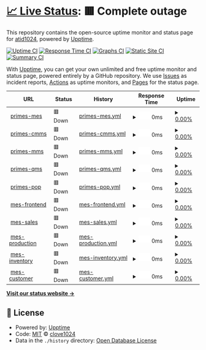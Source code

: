 # [📈 Live Status](https://atid1024.github.io/upptime): <!--live status--> **🟥 Complete outage**

This repository contains the open-source uptime monitor and status page for [atid1024](https://atid1024.github.io/upptime), powered by [Upptime](https://github.com/upptime/upptime).

[![Uptime CI](https://github.com/clove1024/upptime/workflows/Uptime%20CI/badge.svg)](https://github.com/clove1024/upptime/actions?query=workflow%3A%22Uptime+CI%22)
[![Response Time CI](https://github.com/clove1024/upptime/workflows/Response%20Time%20CI/badge.svg)](https://github.com/clove1024/upptime/actions?query=workflow%3A%22Response+Time+CI%22)
[![Graphs CI](https://github.com/clove1024/upptime/workflows/Graphs%20CI/badge.svg)](https://github.com/clove1024/upptime/actions?query=workflow%3A%22Graphs+CI%22)
[![Static Site CI](https://github.com/clove1024/upptime/workflows/Static%20Site%20CI/badge.svg)](https://github.com/clove1024/upptime/actions?query=workflow%3A%22Static+Site+CI%22)
[![Summary CI](https://github.com/clove1024/upptime/workflows/Summary%20CI/badge.svg)](https://github.com/clove1024/upptime/actions?query=workflow%3A%22Summary+CI%22)

With [Upptime](https://upptime.js.org), you can get your own unlimited and free uptime monitor and status page, powered entirely by a GitHub repository. We use [Issues](https://github.com/clove1024/upptime/issues) as incident reports, [Actions](https://github.com/clove1024/upptime/actions) as uptime monitors, and [Pages](https://clove1024.github.io/upptime) for the status page.

<!--start: status pages-->
<!-- This summary is generated by Upptime (https://github.com/upptime/upptime) -->
<!-- Do not edit this manually, your changes will be overwritten -->
<!-- prettier-ignore -->
| URL | Status | History | Response Time | Uptime |
| --- | ------ | ------- | ------------- | ------ |
| <img alt="" src="https://icons.duckduckgo.com/ip3/primes-mes.handymes.com.ico" height="13"> [primes-mes](https://primes-mes.handymes.com) | 🟥 Down | [primes-mes.yml](https://github.com/atid1024/primes-monitoring/commits/HEAD/history/primes-mes.yml) | <details><summary><img alt="Response time graph" src="./graphs/primes-mes/response-time-week.png" height="20"> 0ms</summary><br><a href="https://atid1024.github.io/primes-monitoring/history/primes-mes"><img alt="Response time 757" src="https://img.shields.io/endpoint?url=https%3A%2F%2Fraw.githubusercontent.com%2Fatid1024%2Fprimes-monitoring%2FHEAD%2Fapi%2Fprimes-mes%2Fresponse-time.json"></a><br><a href="https://atid1024.github.io/primes-monitoring/history/primes-mes"><img alt="24-hour response time 0" src="https://img.shields.io/endpoint?url=https%3A%2F%2Fraw.githubusercontent.com%2Fatid1024%2Fprimes-monitoring%2FHEAD%2Fapi%2Fprimes-mes%2Fresponse-time-day.json"></a><br><a href="https://atid1024.github.io/primes-monitoring/history/primes-mes"><img alt="7-day response time 0" src="https://img.shields.io/endpoint?url=https%3A%2F%2Fraw.githubusercontent.com%2Fatid1024%2Fprimes-monitoring%2FHEAD%2Fapi%2Fprimes-mes%2Fresponse-time-week.json"></a><br><a href="https://atid1024.github.io/primes-monitoring/history/primes-mes"><img alt="30-day response time 0" src="https://img.shields.io/endpoint?url=https%3A%2F%2Fraw.githubusercontent.com%2Fatid1024%2Fprimes-monitoring%2FHEAD%2Fapi%2Fprimes-mes%2Fresponse-time-month.json"></a><br><a href="https://atid1024.github.io/primes-monitoring/history/primes-mes"><img alt="1-year response time 757" src="https://img.shields.io/endpoint?url=https%3A%2F%2Fraw.githubusercontent.com%2Fatid1024%2Fprimes-monitoring%2FHEAD%2Fapi%2Fprimes-mes%2Fresponse-time-year.json"></a></details> | <details><summary><a href="https://atid1024.github.io/primes-monitoring/history/primes-mes">0.00%</a></summary><a href="https://atid1024.github.io/primes-monitoring/history/primes-mes"><img alt="All-time uptime 82.87%" src="https://img.shields.io/endpoint?url=https%3A%2F%2Fraw.githubusercontent.com%2Fatid1024%2Fprimes-monitoring%2FHEAD%2Fapi%2Fprimes-mes%2Fuptime.json"></a><br><a href="https://atid1024.github.io/primes-monitoring/history/primes-mes"><img alt="24-hour uptime 0.00%" src="https://img.shields.io/endpoint?url=https%3A%2F%2Fraw.githubusercontent.com%2Fatid1024%2Fprimes-monitoring%2FHEAD%2Fapi%2Fprimes-mes%2Fuptime-day.json"></a><br><a href="https://atid1024.github.io/primes-monitoring/history/primes-mes"><img alt="7-day uptime 0.00%" src="https://img.shields.io/endpoint?url=https%3A%2F%2Fraw.githubusercontent.com%2Fatid1024%2Fprimes-monitoring%2FHEAD%2Fapi%2Fprimes-mes%2Fuptime-week.json"></a><br><a href="https://atid1024.github.io/primes-monitoring/history/primes-mes"><img alt="30-day uptime 0.00%" src="https://img.shields.io/endpoint?url=https%3A%2F%2Fraw.githubusercontent.com%2Fatid1024%2Fprimes-monitoring%2FHEAD%2Fapi%2Fprimes-mes%2Fuptime-month.json"></a><br><a href="https://atid1024.github.io/primes-monitoring/history/primes-mes"><img alt="1-year uptime 82.87%" src="https://img.shields.io/endpoint?url=https%3A%2F%2Fraw.githubusercontent.com%2Fatid1024%2Fprimes-monitoring%2FHEAD%2Fapi%2Fprimes-mes%2Fuptime-year.json"></a></details>
| <img alt="" src="https://icons.duckduckgo.com/ip3/primes-cmms.handymes.com.ico" height="13"> [primes-cmms](https://primes-cmms.handymes.com) | 🟥 Down | [primes-cmms.yml](https://github.com/atid1024/primes-monitoring/commits/HEAD/history/primes-cmms.yml) | <details><summary><img alt="Response time graph" src="./graphs/primes-cmms/response-time-week.png" height="20"> 0ms</summary><br><a href="https://atid1024.github.io/primes-monitoring/history/primes-cmms"><img alt="Response time 743" src="https://img.shields.io/endpoint?url=https%3A%2F%2Fraw.githubusercontent.com%2Fatid1024%2Fprimes-monitoring%2FHEAD%2Fapi%2Fprimes-cmms%2Fresponse-time.json"></a><br><a href="https://atid1024.github.io/primes-monitoring/history/primes-cmms"><img alt="24-hour response time 0" src="https://img.shields.io/endpoint?url=https%3A%2F%2Fraw.githubusercontent.com%2Fatid1024%2Fprimes-monitoring%2FHEAD%2Fapi%2Fprimes-cmms%2Fresponse-time-day.json"></a><br><a href="https://atid1024.github.io/primes-monitoring/history/primes-cmms"><img alt="7-day response time 0" src="https://img.shields.io/endpoint?url=https%3A%2F%2Fraw.githubusercontent.com%2Fatid1024%2Fprimes-monitoring%2FHEAD%2Fapi%2Fprimes-cmms%2Fresponse-time-week.json"></a><br><a href="https://atid1024.github.io/primes-monitoring/history/primes-cmms"><img alt="30-day response time 0" src="https://img.shields.io/endpoint?url=https%3A%2F%2Fraw.githubusercontent.com%2Fatid1024%2Fprimes-monitoring%2FHEAD%2Fapi%2Fprimes-cmms%2Fresponse-time-month.json"></a><br><a href="https://atid1024.github.io/primes-monitoring/history/primes-cmms"><img alt="1-year response time 743" src="https://img.shields.io/endpoint?url=https%3A%2F%2Fraw.githubusercontent.com%2Fatid1024%2Fprimes-monitoring%2FHEAD%2Fapi%2Fprimes-cmms%2Fresponse-time-year.json"></a></details> | <details><summary><a href="https://atid1024.github.io/primes-monitoring/history/primes-cmms">0.00%</a></summary><a href="https://atid1024.github.io/primes-monitoring/history/primes-cmms"><img alt="All-time uptime 82.87%" src="https://img.shields.io/endpoint?url=https%3A%2F%2Fraw.githubusercontent.com%2Fatid1024%2Fprimes-monitoring%2FHEAD%2Fapi%2Fprimes-cmms%2Fuptime.json"></a><br><a href="https://atid1024.github.io/primes-monitoring/history/primes-cmms"><img alt="24-hour uptime 0.00%" src="https://img.shields.io/endpoint?url=https%3A%2F%2Fraw.githubusercontent.com%2Fatid1024%2Fprimes-monitoring%2FHEAD%2Fapi%2Fprimes-cmms%2Fuptime-day.json"></a><br><a href="https://atid1024.github.io/primes-monitoring/history/primes-cmms"><img alt="7-day uptime 0.00%" src="https://img.shields.io/endpoint?url=https%3A%2F%2Fraw.githubusercontent.com%2Fatid1024%2Fprimes-monitoring%2FHEAD%2Fapi%2Fprimes-cmms%2Fuptime-week.json"></a><br><a href="https://atid1024.github.io/primes-monitoring/history/primes-cmms"><img alt="30-day uptime 0.00%" src="https://img.shields.io/endpoint?url=https%3A%2F%2Fraw.githubusercontent.com%2Fatid1024%2Fprimes-monitoring%2FHEAD%2Fapi%2Fprimes-cmms%2Fuptime-month.json"></a><br><a href="https://atid1024.github.io/primes-monitoring/history/primes-cmms"><img alt="1-year uptime 82.87%" src="https://img.shields.io/endpoint?url=https%3A%2F%2Fraw.githubusercontent.com%2Fatid1024%2Fprimes-monitoring%2FHEAD%2Fapi%2Fprimes-cmms%2Fuptime-year.json"></a></details>
| <img alt="" src="https://icons.duckduckgo.com/ip3/primes-mms.handymes.com.ico" height="13"> [primes-mms](https://primes-mms.handymes.com) | 🟥 Down | [primes-mms.yml](https://github.com/atid1024/primes-monitoring/commits/HEAD/history/primes-mms.yml) | <details><summary><img alt="Response time graph" src="./graphs/primes-mms/response-time-week.png" height="20"> 0ms</summary><br><a href="https://atid1024.github.io/primes-monitoring/history/primes-mms"><img alt="Response time 736" src="https://img.shields.io/endpoint?url=https%3A%2F%2Fraw.githubusercontent.com%2Fatid1024%2Fprimes-monitoring%2FHEAD%2Fapi%2Fprimes-mms%2Fresponse-time.json"></a><br><a href="https://atid1024.github.io/primes-monitoring/history/primes-mms"><img alt="24-hour response time 0" src="https://img.shields.io/endpoint?url=https%3A%2F%2Fraw.githubusercontent.com%2Fatid1024%2Fprimes-monitoring%2FHEAD%2Fapi%2Fprimes-mms%2Fresponse-time-day.json"></a><br><a href="https://atid1024.github.io/primes-monitoring/history/primes-mms"><img alt="7-day response time 0" src="https://img.shields.io/endpoint?url=https%3A%2F%2Fraw.githubusercontent.com%2Fatid1024%2Fprimes-monitoring%2FHEAD%2Fapi%2Fprimes-mms%2Fresponse-time-week.json"></a><br><a href="https://atid1024.github.io/primes-monitoring/history/primes-mms"><img alt="30-day response time 0" src="https://img.shields.io/endpoint?url=https%3A%2F%2Fraw.githubusercontent.com%2Fatid1024%2Fprimes-monitoring%2FHEAD%2Fapi%2Fprimes-mms%2Fresponse-time-month.json"></a><br><a href="https://atid1024.github.io/primes-monitoring/history/primes-mms"><img alt="1-year response time 736" src="https://img.shields.io/endpoint?url=https%3A%2F%2Fraw.githubusercontent.com%2Fatid1024%2Fprimes-monitoring%2FHEAD%2Fapi%2Fprimes-mms%2Fresponse-time-year.json"></a></details> | <details><summary><a href="https://atid1024.github.io/primes-monitoring/history/primes-mms">0.00%</a></summary><a href="https://atid1024.github.io/primes-monitoring/history/primes-mms"><img alt="All-time uptime 82.87%" src="https://img.shields.io/endpoint?url=https%3A%2F%2Fraw.githubusercontent.com%2Fatid1024%2Fprimes-monitoring%2FHEAD%2Fapi%2Fprimes-mms%2Fuptime.json"></a><br><a href="https://atid1024.github.io/primes-monitoring/history/primes-mms"><img alt="24-hour uptime 0.00%" src="https://img.shields.io/endpoint?url=https%3A%2F%2Fraw.githubusercontent.com%2Fatid1024%2Fprimes-monitoring%2FHEAD%2Fapi%2Fprimes-mms%2Fuptime-day.json"></a><br><a href="https://atid1024.github.io/primes-monitoring/history/primes-mms"><img alt="7-day uptime 0.00%" src="https://img.shields.io/endpoint?url=https%3A%2F%2Fraw.githubusercontent.com%2Fatid1024%2Fprimes-monitoring%2FHEAD%2Fapi%2Fprimes-mms%2Fuptime-week.json"></a><br><a href="https://atid1024.github.io/primes-monitoring/history/primes-mms"><img alt="30-day uptime 0.00%" src="https://img.shields.io/endpoint?url=https%3A%2F%2Fraw.githubusercontent.com%2Fatid1024%2Fprimes-monitoring%2FHEAD%2Fapi%2Fprimes-mms%2Fuptime-month.json"></a><br><a href="https://atid1024.github.io/primes-monitoring/history/primes-mms"><img alt="1-year uptime 82.87%" src="https://img.shields.io/endpoint?url=https%3A%2F%2Fraw.githubusercontent.com%2Fatid1024%2Fprimes-monitoring%2FHEAD%2Fapi%2Fprimes-mms%2Fuptime-year.json"></a></details>
| <img alt="" src="https://icons.duckduckgo.com/ip3/primes-qms.handymes.com.ico" height="13"> [primes-qms](https://primes-qms.handymes.com) | 🟥 Down | [primes-qms.yml](https://github.com/atid1024/primes-monitoring/commits/HEAD/history/primes-qms.yml) | <details><summary><img alt="Response time graph" src="./graphs/primes-qms/response-time-week.png" height="20"> 0ms</summary><br><a href="https://atid1024.github.io/primes-monitoring/history/primes-qms"><img alt="Response time 730" src="https://img.shields.io/endpoint?url=https%3A%2F%2Fraw.githubusercontent.com%2Fatid1024%2Fprimes-monitoring%2FHEAD%2Fapi%2Fprimes-qms%2Fresponse-time.json"></a><br><a href="https://atid1024.github.io/primes-monitoring/history/primes-qms"><img alt="24-hour response time 0" src="https://img.shields.io/endpoint?url=https%3A%2F%2Fraw.githubusercontent.com%2Fatid1024%2Fprimes-monitoring%2FHEAD%2Fapi%2Fprimes-qms%2Fresponse-time-day.json"></a><br><a href="https://atid1024.github.io/primes-monitoring/history/primes-qms"><img alt="7-day response time 0" src="https://img.shields.io/endpoint?url=https%3A%2F%2Fraw.githubusercontent.com%2Fatid1024%2Fprimes-monitoring%2FHEAD%2Fapi%2Fprimes-qms%2Fresponse-time-week.json"></a><br><a href="https://atid1024.github.io/primes-monitoring/history/primes-qms"><img alt="30-day response time 0" src="https://img.shields.io/endpoint?url=https%3A%2F%2Fraw.githubusercontent.com%2Fatid1024%2Fprimes-monitoring%2FHEAD%2Fapi%2Fprimes-qms%2Fresponse-time-month.json"></a><br><a href="https://atid1024.github.io/primes-monitoring/history/primes-qms"><img alt="1-year response time 730" src="https://img.shields.io/endpoint?url=https%3A%2F%2Fraw.githubusercontent.com%2Fatid1024%2Fprimes-monitoring%2FHEAD%2Fapi%2Fprimes-qms%2Fresponse-time-year.json"></a></details> | <details><summary><a href="https://atid1024.github.io/primes-monitoring/history/primes-qms">0.00%</a></summary><a href="https://atid1024.github.io/primes-monitoring/history/primes-qms"><img alt="All-time uptime 82.87%" src="https://img.shields.io/endpoint?url=https%3A%2F%2Fraw.githubusercontent.com%2Fatid1024%2Fprimes-monitoring%2FHEAD%2Fapi%2Fprimes-qms%2Fuptime.json"></a><br><a href="https://atid1024.github.io/primes-monitoring/history/primes-qms"><img alt="24-hour uptime 0.00%" src="https://img.shields.io/endpoint?url=https%3A%2F%2Fraw.githubusercontent.com%2Fatid1024%2Fprimes-monitoring%2FHEAD%2Fapi%2Fprimes-qms%2Fuptime-day.json"></a><br><a href="https://atid1024.github.io/primes-monitoring/history/primes-qms"><img alt="7-day uptime 0.00%" src="https://img.shields.io/endpoint?url=https%3A%2F%2Fraw.githubusercontent.com%2Fatid1024%2Fprimes-monitoring%2FHEAD%2Fapi%2Fprimes-qms%2Fuptime-week.json"></a><br><a href="https://atid1024.github.io/primes-monitoring/history/primes-qms"><img alt="30-day uptime 0.00%" src="https://img.shields.io/endpoint?url=https%3A%2F%2Fraw.githubusercontent.com%2Fatid1024%2Fprimes-monitoring%2FHEAD%2Fapi%2Fprimes-qms%2Fuptime-month.json"></a><br><a href="https://atid1024.github.io/primes-monitoring/history/primes-qms"><img alt="1-year uptime 82.87%" src="https://img.shields.io/endpoint?url=https%3A%2F%2Fraw.githubusercontent.com%2Fatid1024%2Fprimes-monitoring%2FHEAD%2Fapi%2Fprimes-qms%2Fuptime-year.json"></a></details>
| <img alt="" src="https://icons.duckduckgo.com/ip3/primes-pop.handymes.com.ico" height="13"> [primes-pop](https://primes-pop.handymes.com) | 🟥 Down | [primes-pop.yml](https://github.com/atid1024/primes-monitoring/commits/HEAD/history/primes-pop.yml) | <details><summary><img alt="Response time graph" src="./graphs/primes-pop/response-time-week.png" height="20"> 0ms</summary><br><a href="https://atid1024.github.io/primes-monitoring/history/primes-pop"><img alt="Response time 727" src="https://img.shields.io/endpoint?url=https%3A%2F%2Fraw.githubusercontent.com%2Fatid1024%2Fprimes-monitoring%2FHEAD%2Fapi%2Fprimes-pop%2Fresponse-time.json"></a><br><a href="https://atid1024.github.io/primes-monitoring/history/primes-pop"><img alt="24-hour response time 0" src="https://img.shields.io/endpoint?url=https%3A%2F%2Fraw.githubusercontent.com%2Fatid1024%2Fprimes-monitoring%2FHEAD%2Fapi%2Fprimes-pop%2Fresponse-time-day.json"></a><br><a href="https://atid1024.github.io/primes-monitoring/history/primes-pop"><img alt="7-day response time 0" src="https://img.shields.io/endpoint?url=https%3A%2F%2Fraw.githubusercontent.com%2Fatid1024%2Fprimes-monitoring%2FHEAD%2Fapi%2Fprimes-pop%2Fresponse-time-week.json"></a><br><a href="https://atid1024.github.io/primes-monitoring/history/primes-pop"><img alt="30-day response time 0" src="https://img.shields.io/endpoint?url=https%3A%2F%2Fraw.githubusercontent.com%2Fatid1024%2Fprimes-monitoring%2FHEAD%2Fapi%2Fprimes-pop%2Fresponse-time-month.json"></a><br><a href="https://atid1024.github.io/primes-monitoring/history/primes-pop"><img alt="1-year response time 727" src="https://img.shields.io/endpoint?url=https%3A%2F%2Fraw.githubusercontent.com%2Fatid1024%2Fprimes-monitoring%2FHEAD%2Fapi%2Fprimes-pop%2Fresponse-time-year.json"></a></details> | <details><summary><a href="https://atid1024.github.io/primes-monitoring/history/primes-pop">0.00%</a></summary><a href="https://atid1024.github.io/primes-monitoring/history/primes-pop"><img alt="All-time uptime 82.87%" src="https://img.shields.io/endpoint?url=https%3A%2F%2Fraw.githubusercontent.com%2Fatid1024%2Fprimes-monitoring%2FHEAD%2Fapi%2Fprimes-pop%2Fuptime.json"></a><br><a href="https://atid1024.github.io/primes-monitoring/history/primes-pop"><img alt="24-hour uptime 0.00%" src="https://img.shields.io/endpoint?url=https%3A%2F%2Fraw.githubusercontent.com%2Fatid1024%2Fprimes-monitoring%2FHEAD%2Fapi%2Fprimes-pop%2Fuptime-day.json"></a><br><a href="https://atid1024.github.io/primes-monitoring/history/primes-pop"><img alt="7-day uptime 0.00%" src="https://img.shields.io/endpoint?url=https%3A%2F%2Fraw.githubusercontent.com%2Fatid1024%2Fprimes-monitoring%2FHEAD%2Fapi%2Fprimes-pop%2Fuptime-week.json"></a><br><a href="https://atid1024.github.io/primes-monitoring/history/primes-pop"><img alt="30-day uptime 0.00%" src="https://img.shields.io/endpoint?url=https%3A%2F%2Fraw.githubusercontent.com%2Fatid1024%2Fprimes-monitoring%2FHEAD%2Fapi%2Fprimes-pop%2Fuptime-month.json"></a><br><a href="https://atid1024.github.io/primes-monitoring/history/primes-pop"><img alt="1-year uptime 82.87%" src="https://img.shields.io/endpoint?url=https%3A%2F%2Fraw.githubusercontent.com%2Fatid1024%2Fprimes-monitoring%2FHEAD%2Fapi%2Fprimes-pop%2Fuptime-year.json"></a></details>
| <img alt="" src="https://icons.duckduckgo.com/ip3/mes.handymes.com.ico" height="13"> [mes-frontend](http://mes.handymes.com/) | 🟥 Down | [mes-frontend.yml](https://github.com/atid1024/primes-monitoring/commits/HEAD/history/mes-frontend.yml) | <details><summary><img alt="Response time graph" src="./graphs/mes-frontend/response-time-week.png" height="20"> 0ms</summary><br><a href="https://atid1024.github.io/primes-monitoring/history/mes-frontend"><img alt="Response time 379" src="https://img.shields.io/endpoint?url=https%3A%2F%2Fraw.githubusercontent.com%2Fatid1024%2Fprimes-monitoring%2FHEAD%2Fapi%2Fmes-frontend%2Fresponse-time.json"></a><br><a href="https://atid1024.github.io/primes-monitoring/history/mes-frontend"><img alt="24-hour response time 0" src="https://img.shields.io/endpoint?url=https%3A%2F%2Fraw.githubusercontent.com%2Fatid1024%2Fprimes-monitoring%2FHEAD%2Fapi%2Fmes-frontend%2Fresponse-time-day.json"></a><br><a href="https://atid1024.github.io/primes-monitoring/history/mes-frontend"><img alt="7-day response time 0" src="https://img.shields.io/endpoint?url=https%3A%2F%2Fraw.githubusercontent.com%2Fatid1024%2Fprimes-monitoring%2FHEAD%2Fapi%2Fmes-frontend%2Fresponse-time-week.json"></a><br><a href="https://atid1024.github.io/primes-monitoring/history/mes-frontend"><img alt="30-day response time 0" src="https://img.shields.io/endpoint?url=https%3A%2F%2Fraw.githubusercontent.com%2Fatid1024%2Fprimes-monitoring%2FHEAD%2Fapi%2Fmes-frontend%2Fresponse-time-month.json"></a><br><a href="https://atid1024.github.io/primes-monitoring/history/mes-frontend"><img alt="1-year response time 379" src="https://img.shields.io/endpoint?url=https%3A%2F%2Fraw.githubusercontent.com%2Fatid1024%2Fprimes-monitoring%2FHEAD%2Fapi%2Fmes-frontend%2Fresponse-time-year.json"></a></details> | <details><summary><a href="https://atid1024.github.io/primes-monitoring/history/mes-frontend">0.00%</a></summary><a href="https://atid1024.github.io/primes-monitoring/history/mes-frontend"><img alt="All-time uptime 82.18%" src="https://img.shields.io/endpoint?url=https%3A%2F%2Fraw.githubusercontent.com%2Fatid1024%2Fprimes-monitoring%2FHEAD%2Fapi%2Fmes-frontend%2Fuptime.json"></a><br><a href="https://atid1024.github.io/primes-monitoring/history/mes-frontend"><img alt="24-hour uptime 0.00%" src="https://img.shields.io/endpoint?url=https%3A%2F%2Fraw.githubusercontent.com%2Fatid1024%2Fprimes-monitoring%2FHEAD%2Fapi%2Fmes-frontend%2Fuptime-day.json"></a><br><a href="https://atid1024.github.io/primes-monitoring/history/mes-frontend"><img alt="7-day uptime 0.00%" src="https://img.shields.io/endpoint?url=https%3A%2F%2Fraw.githubusercontent.com%2Fatid1024%2Fprimes-monitoring%2FHEAD%2Fapi%2Fmes-frontend%2Fuptime-week.json"></a><br><a href="https://atid1024.github.io/primes-monitoring/history/mes-frontend"><img alt="30-day uptime 0.00%" src="https://img.shields.io/endpoint?url=https%3A%2F%2Fraw.githubusercontent.com%2Fatid1024%2Fprimes-monitoring%2FHEAD%2Fapi%2Fmes-frontend%2Fuptime-month.json"></a><br><a href="https://atid1024.github.io/primes-monitoring/history/mes-frontend"><img alt="1-year uptime 82.18%" src="https://img.shields.io/endpoint?url=https%3A%2F%2Fraw.githubusercontent.com%2Fatid1024%2Fprimes-monitoring%2FHEAD%2Fapi%2Fmes-frontend%2Fuptime-year.json"></a></details>
| <img alt="" src="https://icons.duckduckgo.com/ip3/mes.handymes.com.ico" height="13"> [mes-sales](http://mes.handymes.com/sales) | 🟥 Down | [mes-sales.yml](https://github.com/atid1024/primes-monitoring/commits/HEAD/history/mes-sales.yml) | <details><summary><img alt="Response time graph" src="./graphs/mes-sales/response-time-week.png" height="20"> 0ms</summary><br><a href="https://atid1024.github.io/primes-monitoring/history/mes-sales"><img alt="Response time 174" src="https://img.shields.io/endpoint?url=https%3A%2F%2Fraw.githubusercontent.com%2Fatid1024%2Fprimes-monitoring%2FHEAD%2Fapi%2Fmes-sales%2Fresponse-time.json"></a><br><a href="https://atid1024.github.io/primes-monitoring/history/mes-sales"><img alt="24-hour response time 0" src="https://img.shields.io/endpoint?url=https%3A%2F%2Fraw.githubusercontent.com%2Fatid1024%2Fprimes-monitoring%2FHEAD%2Fapi%2Fmes-sales%2Fresponse-time-day.json"></a><br><a href="https://atid1024.github.io/primes-monitoring/history/mes-sales"><img alt="7-day response time 0" src="https://img.shields.io/endpoint?url=https%3A%2F%2Fraw.githubusercontent.com%2Fatid1024%2Fprimes-monitoring%2FHEAD%2Fapi%2Fmes-sales%2Fresponse-time-week.json"></a><br><a href="https://atid1024.github.io/primes-monitoring/history/mes-sales"><img alt="30-day response time 0" src="https://img.shields.io/endpoint?url=https%3A%2F%2Fraw.githubusercontent.com%2Fatid1024%2Fprimes-monitoring%2FHEAD%2Fapi%2Fmes-sales%2Fresponse-time-month.json"></a><br><a href="https://atid1024.github.io/primes-monitoring/history/mes-sales"><img alt="1-year response time 174" src="https://img.shields.io/endpoint?url=https%3A%2F%2Fraw.githubusercontent.com%2Fatid1024%2Fprimes-monitoring%2FHEAD%2Fapi%2Fmes-sales%2Fresponse-time-year.json"></a></details> | <details><summary><a href="https://atid1024.github.io/primes-monitoring/history/mes-sales">0.00%</a></summary><a href="https://atid1024.github.io/primes-monitoring/history/mes-sales"><img alt="All-time uptime 82.19%" src="https://img.shields.io/endpoint?url=https%3A%2F%2Fraw.githubusercontent.com%2Fatid1024%2Fprimes-monitoring%2FHEAD%2Fapi%2Fmes-sales%2Fuptime.json"></a><br><a href="https://atid1024.github.io/primes-monitoring/history/mes-sales"><img alt="24-hour uptime 0.00%" src="https://img.shields.io/endpoint?url=https%3A%2F%2Fraw.githubusercontent.com%2Fatid1024%2Fprimes-monitoring%2FHEAD%2Fapi%2Fmes-sales%2Fuptime-day.json"></a><br><a href="https://atid1024.github.io/primes-monitoring/history/mes-sales"><img alt="7-day uptime 0.00%" src="https://img.shields.io/endpoint?url=https%3A%2F%2Fraw.githubusercontent.com%2Fatid1024%2Fprimes-monitoring%2FHEAD%2Fapi%2Fmes-sales%2Fuptime-week.json"></a><br><a href="https://atid1024.github.io/primes-monitoring/history/mes-sales"><img alt="30-day uptime 0.00%" src="https://img.shields.io/endpoint?url=https%3A%2F%2Fraw.githubusercontent.com%2Fatid1024%2Fprimes-monitoring%2FHEAD%2Fapi%2Fmes-sales%2Fuptime-month.json"></a><br><a href="https://atid1024.github.io/primes-monitoring/history/mes-sales"><img alt="1-year uptime 82.19%" src="https://img.shields.io/endpoint?url=https%3A%2F%2Fraw.githubusercontent.com%2Fatid1024%2Fprimes-monitoring%2FHEAD%2Fapi%2Fmes-sales%2Fuptime-year.json"></a></details>
| <img alt="" src="https://icons.duckduckgo.com/ip3/mes.handymes.com.ico" height="13"> [mes-production](http://mes.handymes.com/productions) | 🟥 Down | [mes-production.yml](https://github.com/atid1024/primes-monitoring/commits/HEAD/history/mes-production.yml) | <details><summary><img alt="Response time graph" src="./graphs/mes-production/response-time-week.png" height="20"> 0ms</summary><br><a href="https://atid1024.github.io/primes-monitoring/history/mes-production"><img alt="Response time 176" src="https://img.shields.io/endpoint?url=https%3A%2F%2Fraw.githubusercontent.com%2Fatid1024%2Fprimes-monitoring%2FHEAD%2Fapi%2Fmes-production%2Fresponse-time.json"></a><br><a href="https://atid1024.github.io/primes-monitoring/history/mes-production"><img alt="24-hour response time 0" src="https://img.shields.io/endpoint?url=https%3A%2F%2Fraw.githubusercontent.com%2Fatid1024%2Fprimes-monitoring%2FHEAD%2Fapi%2Fmes-production%2Fresponse-time-day.json"></a><br><a href="https://atid1024.github.io/primes-monitoring/history/mes-production"><img alt="7-day response time 0" src="https://img.shields.io/endpoint?url=https%3A%2F%2Fraw.githubusercontent.com%2Fatid1024%2Fprimes-monitoring%2FHEAD%2Fapi%2Fmes-production%2Fresponse-time-week.json"></a><br><a href="https://atid1024.github.io/primes-monitoring/history/mes-production"><img alt="30-day response time 0" src="https://img.shields.io/endpoint?url=https%3A%2F%2Fraw.githubusercontent.com%2Fatid1024%2Fprimes-monitoring%2FHEAD%2Fapi%2Fmes-production%2Fresponse-time-month.json"></a><br><a href="https://atid1024.github.io/primes-monitoring/history/mes-production"><img alt="1-year response time 176" src="https://img.shields.io/endpoint?url=https%3A%2F%2Fraw.githubusercontent.com%2Fatid1024%2Fprimes-monitoring%2FHEAD%2Fapi%2Fmes-production%2Fresponse-time-year.json"></a></details> | <details><summary><a href="https://atid1024.github.io/primes-monitoring/history/mes-production">0.00%</a></summary><a href="https://atid1024.github.io/primes-monitoring/history/mes-production"><img alt="All-time uptime 82.19%" src="https://img.shields.io/endpoint?url=https%3A%2F%2Fraw.githubusercontent.com%2Fatid1024%2Fprimes-monitoring%2FHEAD%2Fapi%2Fmes-production%2Fuptime.json"></a><br><a href="https://atid1024.github.io/primes-monitoring/history/mes-production"><img alt="24-hour uptime 0.00%" src="https://img.shields.io/endpoint?url=https%3A%2F%2Fraw.githubusercontent.com%2Fatid1024%2Fprimes-monitoring%2FHEAD%2Fapi%2Fmes-production%2Fuptime-day.json"></a><br><a href="https://atid1024.github.io/primes-monitoring/history/mes-production"><img alt="7-day uptime 0.00%" src="https://img.shields.io/endpoint?url=https%3A%2F%2Fraw.githubusercontent.com%2Fatid1024%2Fprimes-monitoring%2FHEAD%2Fapi%2Fmes-production%2Fuptime-week.json"></a><br><a href="https://atid1024.github.io/primes-monitoring/history/mes-production"><img alt="30-day uptime 0.00%" src="https://img.shields.io/endpoint?url=https%3A%2F%2Fraw.githubusercontent.com%2Fatid1024%2Fprimes-monitoring%2FHEAD%2Fapi%2Fmes-production%2Fuptime-month.json"></a><br><a href="https://atid1024.github.io/primes-monitoring/history/mes-production"><img alt="1-year uptime 82.19%" src="https://img.shields.io/endpoint?url=https%3A%2F%2Fraw.githubusercontent.com%2Fatid1024%2Fprimes-monitoring%2FHEAD%2Fapi%2Fmes-production%2Fuptime-year.json"></a></details>
| <img alt="" src="https://icons.duckduckgo.com/ip3/mes.handymes.com.ico" height="13"> [mes-inventory](http://mes.handymes.com/inventories) | 🟥 Down | [mes-inventory.yml](https://github.com/atid1024/primes-monitoring/commits/HEAD/history/mes-inventory.yml) | <details><summary><img alt="Response time graph" src="./graphs/mes-inventory/response-time-week.png" height="20"> 0ms</summary><br><a href="https://atid1024.github.io/primes-monitoring/history/mes-inventory"><img alt="Response time 175" src="https://img.shields.io/endpoint?url=https%3A%2F%2Fraw.githubusercontent.com%2Fatid1024%2Fprimes-monitoring%2FHEAD%2Fapi%2Fmes-inventory%2Fresponse-time.json"></a><br><a href="https://atid1024.github.io/primes-monitoring/history/mes-inventory"><img alt="24-hour response time 0" src="https://img.shields.io/endpoint?url=https%3A%2F%2Fraw.githubusercontent.com%2Fatid1024%2Fprimes-monitoring%2FHEAD%2Fapi%2Fmes-inventory%2Fresponse-time-day.json"></a><br><a href="https://atid1024.github.io/primes-monitoring/history/mes-inventory"><img alt="7-day response time 0" src="https://img.shields.io/endpoint?url=https%3A%2F%2Fraw.githubusercontent.com%2Fatid1024%2Fprimes-monitoring%2FHEAD%2Fapi%2Fmes-inventory%2Fresponse-time-week.json"></a><br><a href="https://atid1024.github.io/primes-monitoring/history/mes-inventory"><img alt="30-day response time 0" src="https://img.shields.io/endpoint?url=https%3A%2F%2Fraw.githubusercontent.com%2Fatid1024%2Fprimes-monitoring%2FHEAD%2Fapi%2Fmes-inventory%2Fresponse-time-month.json"></a><br><a href="https://atid1024.github.io/primes-monitoring/history/mes-inventory"><img alt="1-year response time 175" src="https://img.shields.io/endpoint?url=https%3A%2F%2Fraw.githubusercontent.com%2Fatid1024%2Fprimes-monitoring%2FHEAD%2Fapi%2Fmes-inventory%2Fresponse-time-year.json"></a></details> | <details><summary><a href="https://atid1024.github.io/primes-monitoring/history/mes-inventory">0.00%</a></summary><a href="https://atid1024.github.io/primes-monitoring/history/mes-inventory"><img alt="All-time uptime 82.19%" src="https://img.shields.io/endpoint?url=https%3A%2F%2Fraw.githubusercontent.com%2Fatid1024%2Fprimes-monitoring%2FHEAD%2Fapi%2Fmes-inventory%2Fuptime.json"></a><br><a href="https://atid1024.github.io/primes-monitoring/history/mes-inventory"><img alt="24-hour uptime 0.00%" src="https://img.shields.io/endpoint?url=https%3A%2F%2Fraw.githubusercontent.com%2Fatid1024%2Fprimes-monitoring%2FHEAD%2Fapi%2Fmes-inventory%2Fuptime-day.json"></a><br><a href="https://atid1024.github.io/primes-monitoring/history/mes-inventory"><img alt="7-day uptime 0.00%" src="https://img.shields.io/endpoint?url=https%3A%2F%2Fraw.githubusercontent.com%2Fatid1024%2Fprimes-monitoring%2FHEAD%2Fapi%2Fmes-inventory%2Fuptime-week.json"></a><br><a href="https://atid1024.github.io/primes-monitoring/history/mes-inventory"><img alt="30-day uptime 0.00%" src="https://img.shields.io/endpoint?url=https%3A%2F%2Fraw.githubusercontent.com%2Fatid1024%2Fprimes-monitoring%2FHEAD%2Fapi%2Fmes-inventory%2Fuptime-month.json"></a><br><a href="https://atid1024.github.io/primes-monitoring/history/mes-inventory"><img alt="1-year uptime 82.19%" src="https://img.shields.io/endpoint?url=https%3A%2F%2Fraw.githubusercontent.com%2Fatid1024%2Fprimes-monitoring%2FHEAD%2Fapi%2Fmes-inventory%2Fuptime-year.json"></a></details>
| <img alt="" src="https://icons.duckduckgo.com/ip3/mes.handymes.com.ico" height="13"> [mes-customer](http://mes.handymes.com/customers) | 🟥 Down | [mes-customer.yml](https://github.com/atid1024/primes-monitoring/commits/HEAD/history/mes-customer.yml) | <details><summary><img alt="Response time graph" src="./graphs/mes-customer/response-time-week.png" height="20"> 0ms</summary><br><a href="https://atid1024.github.io/primes-monitoring/history/mes-customer"><img alt="Response time 175" src="https://img.shields.io/endpoint?url=https%3A%2F%2Fraw.githubusercontent.com%2Fatid1024%2Fprimes-monitoring%2FHEAD%2Fapi%2Fmes-customer%2Fresponse-time.json"></a><br><a href="https://atid1024.github.io/primes-monitoring/history/mes-customer"><img alt="24-hour response time 0" src="https://img.shields.io/endpoint?url=https%3A%2F%2Fraw.githubusercontent.com%2Fatid1024%2Fprimes-monitoring%2FHEAD%2Fapi%2Fmes-customer%2Fresponse-time-day.json"></a><br><a href="https://atid1024.github.io/primes-monitoring/history/mes-customer"><img alt="7-day response time 0" src="https://img.shields.io/endpoint?url=https%3A%2F%2Fraw.githubusercontent.com%2Fatid1024%2Fprimes-monitoring%2FHEAD%2Fapi%2Fmes-customer%2Fresponse-time-week.json"></a><br><a href="https://atid1024.github.io/primes-monitoring/history/mes-customer"><img alt="30-day response time 0" src="https://img.shields.io/endpoint?url=https%3A%2F%2Fraw.githubusercontent.com%2Fatid1024%2Fprimes-monitoring%2FHEAD%2Fapi%2Fmes-customer%2Fresponse-time-month.json"></a><br><a href="https://atid1024.github.io/primes-monitoring/history/mes-customer"><img alt="1-year response time 175" src="https://img.shields.io/endpoint?url=https%3A%2F%2Fraw.githubusercontent.com%2Fatid1024%2Fprimes-monitoring%2FHEAD%2Fapi%2Fmes-customer%2Fresponse-time-year.json"></a></details> | <details><summary><a href="https://atid1024.github.io/primes-monitoring/history/mes-customer">0.00%</a></summary><a href="https://atid1024.github.io/primes-monitoring/history/mes-customer"><img alt="All-time uptime 82.19%" src="https://img.shields.io/endpoint?url=https%3A%2F%2Fraw.githubusercontent.com%2Fatid1024%2Fprimes-monitoring%2FHEAD%2Fapi%2Fmes-customer%2Fuptime.json"></a><br><a href="https://atid1024.github.io/primes-monitoring/history/mes-customer"><img alt="24-hour uptime 0.00%" src="https://img.shields.io/endpoint?url=https%3A%2F%2Fraw.githubusercontent.com%2Fatid1024%2Fprimes-monitoring%2FHEAD%2Fapi%2Fmes-customer%2Fuptime-day.json"></a><br><a href="https://atid1024.github.io/primes-monitoring/history/mes-customer"><img alt="7-day uptime 0.00%" src="https://img.shields.io/endpoint?url=https%3A%2F%2Fraw.githubusercontent.com%2Fatid1024%2Fprimes-monitoring%2FHEAD%2Fapi%2Fmes-customer%2Fuptime-week.json"></a><br><a href="https://atid1024.github.io/primes-monitoring/history/mes-customer"><img alt="30-day uptime 0.00%" src="https://img.shields.io/endpoint?url=https%3A%2F%2Fraw.githubusercontent.com%2Fatid1024%2Fprimes-monitoring%2FHEAD%2Fapi%2Fmes-customer%2Fuptime-month.json"></a><br><a href="https://atid1024.github.io/primes-monitoring/history/mes-customer"><img alt="1-year uptime 82.19%" src="https://img.shields.io/endpoint?url=https%3A%2F%2Fraw.githubusercontent.com%2Fatid1024%2Fprimes-monitoring%2FHEAD%2Fapi%2Fmes-customer%2Fuptime-year.json"></a></details>

<!--end: status pages-->

[**Visit our status website →**](https://atid1024.github.io/primes-monitoring)

## 📄 License

- Powered by: [Upptime](https://github.com/upptime/upptime)
- Code: [MIT](./LICENSE) © [clove1024](https://atid1024.github.io/primes-monitoring)
- Data in the `./history` directory: [Open Database License](https://opendatacommons.org/licenses/odbl/1-0/)
